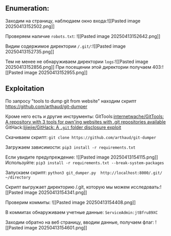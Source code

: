 ## Enumeration:
Заходим на страницу, наблюдаем окно входа:![[Pasted image 20250413152502.png]]

Проверяем наличие `robots.txt`:
![[Pasted image 20250413152642.png]]

Видим содержимое директории `/.git/`:![[Pasted image 20250413152735.png]]

 Тем не менее не обнаруживаем директории `logs`:![[Pasted image 20250413152856.png]]
При посещении этой директории получаем 403:![[Pasted image 20250413152955.png]]

## Exploitation

По запросу "tools to dump git from website" находим скрипт
https://github.com/arthaud/git-dumper

Кроме него есть и другие инструменты:
GitTools:[internetwache/GitTools: A repository with 3 tools for pwn'ing websites with .git repositories available](https://github.com/internetwache/GitTools)
GitHack:[lijiejie/GitHack: A `.git` folder disclosure exploit](https://github.com/lijiejie/GitHack)

Скачиваем скрипт:
`git clone https://github.com/arthaud/git-dumper`

Загружаем зависимости:
`pip3 install -r requirements.txt`

Если увидите предупреждение:
![[Pasted image 20250413154115.png]]
Используйте:
`pip3 install -r requirements.txt --break-system-packages`


Запускаем скрипт:
`python3 git_dumper.py  http://localhost:8000/.git/ ~/directory`

Скрипт выгружает директорию /.git, которую мы можем исследовать:![[Pasted image 20250413154341.png]]

Проверим коммиты:
![[Pasted image 20250413154408.png]]

В коммитах обнаруживаем учетные данные:
`ServiceAdmin:jtBfru89XC`

Заходим обратно на веб страницу, вводим данные, получаем флаг:
![[Pasted image 20250413154601.png]]